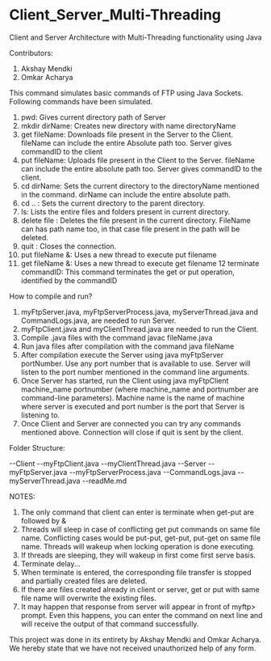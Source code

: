 # Client_Server_Multi-Threading
Client and Server Architecture with Multi-Threading functionality using Java

Contributors:
1. Akshay Mendki
2. Omkar Acharya

This command simulates basic commands of FTP using Java Sockets. Following commands have been simulated.

1. pwd:           Gives current directory path of Server
2. mkdir dirName: Creates new directory with name directoryName
3. get fileName:  Downloads file present in the Server to the Client. fileName can include the entire Absolute path too. Server gives commandID to the client
4. put fileName:  Uploads file present in the Client to the Server. fileName can include the entire absolute path too. Server gives commandID to the client.
5. cd dirName:    Sets the current directory to the directoryName mentioned in the command. dirName can include the entire absolute path.
6. cd ..  :       Sets the current directory to the parent directory.
7. ls:            Lists the entire files and folders present in current directory.
8. delete file :  Deletes the file present in the current directory. FileName can has path name too, in that case file present in the path will be deleted.
9. quit :         Closes the connection.
10. put fileName &:  Uses a new thread to execute put filename
11. get fileName &:   Uses a new thread to execute get filename
12 terminate commandID:  This command terminates the get or put operation, identified by the commandID

How to compile and run?

1. myFtpServer.java, myFtpServerProcess.java, myServerThread.java and CommandLogs.java, are needed to run Server. 
2. myFtpClient.java and myClientThread.java are needed to run the Client.
3. Compile .java files with the command javac fileName.java
4. Run java files after compilation with the command java fileName
5. After compilation execute the Server using java myFtpServer portNumber. Use any port number that is available to use. Server will listen to the port number mentioned in the command line arguments.
6. Once Server has started, run the Client using java myFtpClient machine_name portnumber (where machine_name and portnumber are command-line parameters). Machine name is the name of machine where server is executed and port number is the port that Server is listening to.
7. Once Client and Server are connected you can try any commands mentioned above. Connection will close if quit is sent by the client.

Folder Structure:

--Client
    --myFtpClient.java
	--myClientThread.java
--Server
    --myFtpServer.java
    --myFtpServerProcess.java
	--CommandLogs.java
	--myServerThread.java
--readMe.md

NOTES:

1. The only command that client can enter is terminate when get-put are followed by &
2. Threads will sleep in case of conflicting get put commands on same file name. Conflicting cases would be put-put, get-put, put-get on same file name.
	Threads will wakeup when locking operation is done executing.
3. If threads are sleeping, they will wakeup in first come first serve basis.
4. Terminate delay...
5. When terminate is entered, the corresponding file transfer is stopped and partially created files are deleted.
6. If there are files created already in client or server, get or put with same file name will overwrite the existing files.
7. It may happen that response from server will appear in front of myftp> prompt. Even this happens, you can enter the command on next line and will receive the output of that command successfully.

This project was done in its entirety by Akshay Mendki and Omkar Acharya. We hereby state that we have not received unauthorized help of any form.
